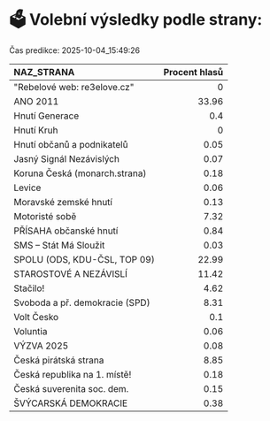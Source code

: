 # 🗳️ Volební výsledky podle strany:

Čas predikce: 2025-10-04_15:49:26

| NAZ_STRANA                     |   Procent hlasů |
|:-------------------------------|----------------:|
| "Rebelové web: re3elove.cz"    |            0    |
| ANO 2011                       |           33.96 |
| Hnutí Generace                 |            0.4  |
| Hnutí Kruh                     |            0    |
| Hnutí občanů a podnikatelů     |            0.05 |
| Jasný Signál Nezávislých       |            0.07 |
| Koruna Česká (monarch.strana)  |            0.18 |
| Levice                         |            0.06 |
| Moravské zemské hnutí          |            0.13 |
| Motoristé sobě                 |            7.32 |
| PŘÍSAHA občanské hnutí         |            0.84 |
| SMS – Stát Má Sloužit          |            0.03 |
| SPOLU (ODS, KDU-ČSL, TOP 09)   |           22.99 |
| STAROSTOVÉ A NEZÁVISLÍ         |           11.42 |
| Stačilo!                       |            4.62 |
| Svoboda a př. demokracie (SPD) |            8.31 |
| Volt Česko                     |            0.1  |
| Voluntia                       |            0.06 |
| VÝZVA 2025                     |            0.08 |
| Česká pirátská strana          |            8.85 |
| Česká republika na 1. místě!   |            0.18 |
| Česká suverenita soc. dem.     |            0.15 |
| ŠVÝCARSKÁ DEMOKRACIE           |            0.38 |